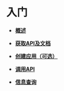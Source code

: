 # 入门<a name="apig-zh-ug-180307007"></a>

-   **[概述](概述.md)**  

-   **[获取API及文档](获取API及文档.md)**  

-   **[创建应用（可选）](创建应用（可选）.md)**  

-   **[调用API](调用API.md)**  

-   **[信息查询](信息查询.md)**  


